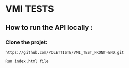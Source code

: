 # VMI TESTS

## How to run the API locally :

### Clone the projet:

```
https://github.com/POLETTISTE/VMI_TEST_FRONT-END.git
```

```
Run index.html file
```
